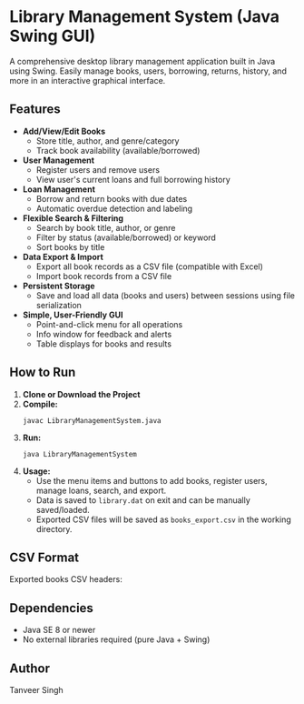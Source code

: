 # Library Management System (Java Swing GUI)

A comprehensive desktop library management application built in Java using Swing. Easily manage books, users, borrowing, returns, history, and more in an interactive graphical interface.

## Features

- **Add/View/Edit Books**
  - Store title, author, and genre/category
  - Track book availability (available/borrowed)
- **User Management**
  - Register users and remove users
  - View user's current loans and full borrowing history
- **Loan Management**
  - Borrow and return books with due dates  
  - Automatic overdue detection and labeling
- **Flexible Search & Filtering**
  - Search by book title, author, or genre
  - Filter by status (available/borrowed) or keyword
  - Sort books by title
- **Data Export & Import**
  - Export all book records as a CSV file (compatible with Excel)
  - Import book records from a CSV file
- **Persistent Storage**
  - Save and load all data (books and users) between sessions using file serialization
- **Simple, User-Friendly GUI**
  - Point-and-click menu for all operations
  - Info window for feedback and alerts
  - Table displays for books and results

## How to Run

1. **Clone or Download the Project**
2. **Compile:**
    ```
    javac LibraryManagementSystem.java
    ```
3. **Run:**
    ```
    java LibraryManagementSystem
    ```
4. **Usage:**
   - Use the menu items and buttons to add books, register users, manage loans, search, and export.
   - Data is saved to `library.dat` on exit and can be manually saved/loaded.
   - Exported CSV files will be saved as `books_export.csv` in the working directory.

## CSV Format

Exported books CSV headers:


## Dependencies

- Java SE 8 or newer
- No external libraries required (pure Java + Swing)

## Author

Tanveer Singh

